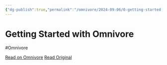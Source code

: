 ```yaml
---
{"dg-publish":true,"permalink":"/omnivore/2024-09-06/0-getting-started-with-omnivore/","tags":["gardenEntry"]}
---
```



# Getting Started with Omnivore
#Omnivore

[Read on Omnivore](https://omnivore.app/me/getting-started-with-omnivore)
[Read Original](https://blog.omnivore.app/p/getting-started-with-omnivore)

